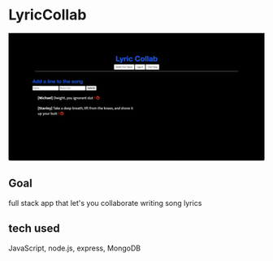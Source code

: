 # LyricCollab

![LyricCollab](https://raw.githubusercontent.com/highfivenick/LyricCollab/main/public/img/Screen%20Shot%202022-06-05%20at%209.57.10%20PM.png)

## Goal
full stack app that let's you collaborate writing song lyrics

## tech used
JavaScript, node.js, express, MongoDB

